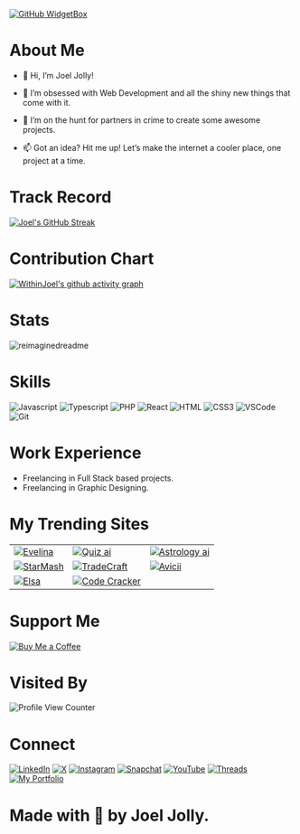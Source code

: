 [![GitHub WidgetBox](https://github-widgetbox.vercel.app/api/profile?username=withinjoel&data=followers,repositories,stars,commits&theme=darkmode)](https://github.com/Jurredr/github-widgetbox)
# About Me

* 👋 Hi, I’m Joel Jolly!

* 👀 I’m obsessed with Web Development and all the shiny new things that come with it.
* 💞️ I’m on the hunt for partners in crime to create some awesome projects.
* 📫 Got an idea? Hit me up! Let’s make the internet a cooler place, one project at a time.

# Track Record
<a href="https://github.com/withinJoel">
  <img src="https://streak-stats.demolab.com?user=withinjoel&theme=github-dark" alt="Joel's GitHub Streak">
</a>

# Contribution Chart
[![WithinJoel's github activity graph](https://github-readme-activity-graph.vercel.app/graph?username=Withinjoel&theme=react-dark)](https://github.com/withinjoel/)

# Stats
<img src="https://myreadme.vercel.app/api/embed/withinjoel?panels=userstatistics,toprepositories,toplanguages,commitgraph" alt="reimaginedreadme" />

# Skills
![Javascript](https://img.shields.io/badge/Javascript-F0DB4F?style=for-the-badge&labelColor=black&logo=javascript&logoColor=F0DB4F)
![Typescript](https://img.shields.io/badge/Typescript-007acc?style=for-the-badge&labelColor=black&logo=typescript&logoColor=007acc)
![PHP](https://img.shields.io/badge/php-F05032?style=for-the-badge&logo=php&logoColor=white)
![React](https://img.shields.io/badge/-React-61DBFB?style=for-the-badge&labelColor=black&logo=react&logoColor=61DBFB)
![HTML](https://img.shields.io/badge/HTML5-E34F26?style=for-the-badge&logo=html5&logoColor=white)
![CSS3](https://img.shields.io/badge/CSS3-1572B6?style=for-the-badge&logo=css3&logoColor=white)
![VSCode](https://img.shields.io/badge/Visual_Studio-0078d7?style=for-the-badge&logo=visual%20studio&logoColor=white)
![Git](https://img.shields.io/badge/Git-F05032?style=for-the-badge&logo=git&logoColor=white)

# Work Experience
* Freelancing in Full Stack based projects.
* Freelancing in Graphic Designing.

# My Trending Sites

<table>
  <tr>
    <td><a href="https://example.com/link1"><img src="https://github.com/user-attachments/assets/5ef0b5a6-b047-47c7-8e1e-ba4ab5479609" alt="Evelina" style="max-width: 150px; max-height: 150px;"/></a></td>
    <td><a href="https://example.com/link2"><img src="https://github.com/user-attachments/assets/8e018895-cc38-49ea-9b14-e16ff804791c" alt="Quiz ai" style="max-width: 150px; max-height: 150px;"/></a></td>
    <td><a href="https://example.com/link3"><img src="https://github.com/user-attachments/assets/ea9dc972-07f9-4346-9e40-583f08b1ec43" alt="Astrology ai" style="max-width: 150px; max-height: 150px;"/></a></td>
  </tr>
  <tr>
    <td><a href="https://example.com/link4"><img src="https://github.com/user-attachments/assets/8264e34d-edb7-47dc-bdc8-75fb94366dbe" alt="StarMash" style="max-width: 150px; max-height: 150px;"/></a></td>
    <td><a href="https://example.com/link5"><img src="https://github.com/user-attachments/assets/c149407c-d98f-4b04-8cfb-a6ef4b9e565d" alt="TradeCraft" style="max-width: 150px; max-height: 150px;"/></a></td>
    <td><a href="https://example.com/link6"><img src="https://github.com/user-attachments/assets/a03215b5-8631-4883-bca6-3e814f94cb67" alt="Avicii" style="max-width: 150px; max-height: 150px;"/></a></td>
  </tr>
  <tr>
    <td><a href="https://example.com/link7"><img src="https://github.com/user-attachments/assets/cd597cc0-e081-4cae-8994-084ee2b648b8" alt="Elsa" style="max-width: 150px; max-height: 150px;"/></a></td>
    <td><a href="https://example.com/link8"><img src="https://github.com/user-attachments/assets/cb961721-a5c2-4f64-be7c-a50bc82e15dc" alt="Code Cracker" style="max-width: 150px; max-height: 150px;"/></a></td>
  </tr>
</table>

# Support Me
[![Buy Me a Coffee](https://img.shields.io/badge/Buy%20Me%20a%20Coffee-Donate-orange?style=for-the-badge&logo=buy-me-a-coffee)](https://www.buymeacoffee.com/withinjoel)

# Visited By
![Profile View Counter](https://komarev.com/ghpvc/?username=withinjoel)

# Connect

<a href="https://www.linkedin.com/in/withinjoel/" target="_blank"><img src="https://img.shields.io/badge/LinkedIn-%230077B5.svg?&style=flat-square&logo=linkedin&logoColor=white" alt="LinkedIn"></a>
<a href="https://x.com/withinjoel" target="_blank"><img src="https://img.shields.io/badge/Twitter-%231877F2.svg?&style=flat-square&logo=X&logoColor=white" alt="X"></a>
<a href="https://www.instagram.com/withinjoel/" target="_blank"><img src="https://img.shields.io/badge/Instagram-%23E4405F.svg?&style=flat-square&logo=instagram&logoColor=white" alt="Instagram"></a>
<a href="https://www.snapchat.com/add/withinjoel" target="_blank"><img src="https://img.shields.io/badge/Snapchat-%23FFFC00.svg?&style=flat-square&logo=snapchat&logoColor=white" alt="Snapchat"></a>
<a href="https://youtube.com/c/djjoeljolly" target="_blank"><img src="https://img.shields.io/badge/YouTube-%23FF0000.svg?&style=flat-square&logo=youtube&logoColor=white" alt="YouTube"></a>
<a href="https://www.threads.net/@withinjoel" target="_blank"><img src="https://img.shields.io/badge/Threads-%23E4405F.svg?&style=flat-square&logo=threads&logoColor=white" alt="Threads"></a>
<a href="https://joeljolly.pages.dev" target="_blank"><img src="https://img.shields.io/badge/Portfolio-%231877F2.svg?&style=flat-square&logoColor=white" alt="My Portfolio"></a>

# Made with 💖 by Joel Jolly.

